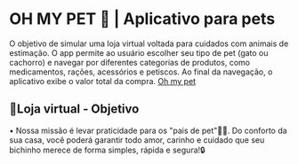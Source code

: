 # OH MY PET 🐾 | Aplicativo para pets 

O objetivo de simular uma loja virtual voltada para cuidados com animais de estimação. O app permite ao usuário escolher seu tipo de pet (gato ou cachorro) e navegar por diferentes categorias de produtos, como medicamentos, rações, acessórios e petiscos. Ao final da navegação, o aplicativo exibe o valor total da compra.
[Oh my pet](https://github.com/graziellyferreira/app-pet-kotlin.git)

## 📱Loja virtual - Objetivo

• Nossa missão é levar praticidade para os "pais de pet"🐶🐱. Do conforto da sua casa, você poderá garantir todo amor, carinho e cuidado que seu bichinho merece de forma simples, rápida e segura!🔒
